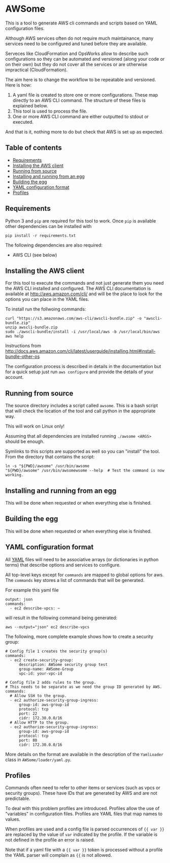AWSome
======
This is a tool to generate AWS cli commands and scripts
based on YAML configuration files.

Although AWS services often do not require much maintainance, many services
need to be configured and tuned before they are available.

Serveces like CloudFormation and OpsWorks allow to describe such
configurations so they can be automated and versioned (along your code or
on their own) but they do not cover all the services or are otherwise
impractical (CloudFormation).

The aim here is to change the workflow to be repeatable and versioned.
Here is how:
  1. A yaml file is created to store one or more configurations.
     These map directly to an AWS CLI command.
     The structure of these files is explained below.
  2. This tool is used to process the file.
  3. One or more AWS CLI command are either outputted to stdout or executed.

And that is it, nothing more to do but check that AWS is set up as expected.


Table of contents
-----------------
  * [Requirements](#requirements)
  * [Installing the AWS client](#installing-the-aws-client)
  * [Running from source](#running-from-source)
  * [Installing and running from an egg](#installing-and-running-from-an-egg)
  * [Building the egg](#building-the-egg)
  * [YAML configuration format](#yaml-configuration-format)
  * [Profiles](#profiles)


Requirements
------------
Python 3 and `pip` are required for this tool to work.
Once `pip` is available other dependencies can be installed with

    pip install -r requirements.txt

The following dependencies are also required:
  * AWS CLI (see below)


Installing the AWS client
-------------------------
For this tool to execute the commands and not just generate them you need
the AWS CLI installed and configured.
The AWS CLI documentation is available at http://aws.amazon.com/cli/ and will
be the place to look for the options you can place in the YAML files.

To install run the follwoing commands:

    curl "https://s3.amazonaws.com/aws-cli/awscli-bundle.zip" -o "awscli-bundle.zip"
    unzip awscli-bundle.zip
    sudo ./awscli-bundle/install -i /usr/local/aws -b /usr/local/bin/aws
    aws help

Instructions from http://docs.aws.amazon.com/cli/latest/userguide/installing.html#install-bundle-other-os

The configuration process is described in details in the documentation but for
a quick setup just run `aws configure` and provide the details of your account.


Running from source
-------------------
The source directory includes a script called `awsome`.
This is a bash script that will check the location of the tool and
call python in the appropriate way.

This will work on Linux only!

Assuming that all dependencies are installed running `./awsome <ARGS>`
should be enough.

Symlinks to this scripts are supported as well so you can "install" the tool.
From the directory that contains the script:

    ln -s "${PWD}/awsome" /usr/bin/awsome
    "${PWD}/awsome" /usr/bin/awsomewsome --help  # Test the command is now working.


Installing and running from an egg
----------------------------------
This will be done when requested or when everything else is finished.


Building the egg
----------------
This will be done when requested or when everything else is finished.


YAML configuration format
-------------------------
All [YAML](https://en.wikipedia.org/wiki/YAML) files will need to be
associative arrays (or dictionaries in python terms) that describe
options and services to configure.

All top-level keys except for `commands` are mapped to global options for aws.
The `commands` key stores a list of commands that will be generated.

For example this yaml file

    output: json
    commands:
      - ec2 describe-vpcs: ~

will result in the following command being generated:

    aws --output="json" ec2 describe-vpcs

The following, more complete example shows how to create a security group:

    # Config file 1 creates the security group(s)
    commands:
      - ec2 create-security-group:
          description: AWSome security group test
          group-name: AWSome-Group
          vpc-id: your-vpc-id

    # Config file 2 adds rules to the group.
    # This needs to be separate as we need the group ID generated by AWS.
    commands:
      # Allow SSH to the group.
      - ec2 authorize-security-group-ingress:
          group-id: aws-group-id
          protocol: tcp
          port: 22
          cidr: 172.30.0.0/16
      # Allow HTTP to the group.
      - ec2 authorize-security-group-ingress:
          group-id: aws-group-id
          protocol: tcp
          port: 80
          cidr: 172.30.0.0/16

More details on the format are available in the description of the
`YamlLoader` class in `AWSome/loader/yaml.py`.


Profiles
--------
Commands often need to refer to other items or services
(such as vpcs or security groups).
These have IDs that are generated by AWS and are not predictable.

To deal with this problem profiles are introduced.
Profiles allow the use of "variables" in configuration files.
Profiles are YAML files that map names to values.

When profiles are used and a config file is parsed occurrences of `{{ var }}`
are replaced by the value of `var` indicated by the profile.
If the variable is not defined in the profile an error is raised.

Note that if a yaml file with a `{{ var }}` token is processed without a
profile the YAML parser will complain as `{{` is not allowed.
